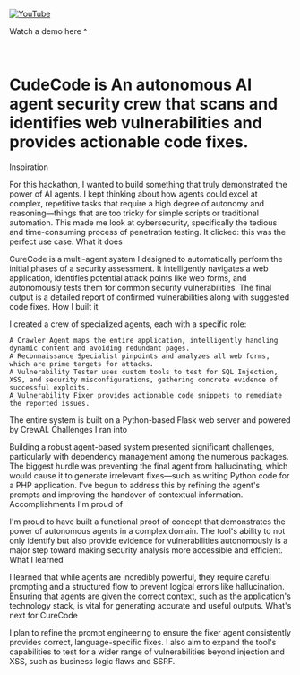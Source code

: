 [![YouTube](https://github.com/user-attachments/assets/5b3ad836-0c0c-4b09-9b43-8d9a41b0bcba)](https://vimeo.com/1120598811?share=copy&fl=sv&fe=ci)

Watch a demo here ^

<br>

# CudeCode is An autonomous AI agent security crew that scans and identifies web vulnerabilities and provides actionable code fixes. 


Inspiration

For this hackathon, I wanted to build something that truly demonstrated the power of AI agents. I kept thinking about how agents could excel at complex, repetitive tasks that require a high degree of autonomy and reasoning—things that are too tricky for simple scripts or traditional automation. This made me look at cybersecurity, specifically the tedious and time-consuming process of penetration testing. It clicked: this was the perfect use case.
What it does

CureCode is a multi-agent system I designed to automatically perform the initial phases of a security assessment. It intelligently navigates a web application, identifies potential attack points like web forms, and autonomously tests them for common security vulnerabilities. The final output is a detailed report of confirmed vulnerabilities along with suggested code fixes.
How I built it

I created a crew of specialized agents, each with a specific role:

    A Crawler Agent maps the entire application, intelligently handling dynamic content and avoiding redundant pages.
    A Reconnaissance Specialist pinpoints and analyzes all web forms, which are prime targets for attacks.
    A Vulnerability Tester uses custom tools to test for SQL Injection, XSS, and security misconfigurations, gathering concrete evidence of successful exploits.
    A Vulnerability Fixer provides actionable code snippets to remediate the reported issues.

The entire system is built on a Python-based Flask web server and powered by CrewAI.
Challenges I ran into

Building a robust agent-based system presented significant challenges, particularly with dependency management among the numerous packages. The biggest hurdle was preventing the final agent from hallucinating, which would cause it to generate irrelevant fixes—such as writing Python code for a PHP application. I've begun to address this by refining the agent's prompts and improving the handover of contextual information.
Accomplishments I'm proud of

I'm proud to have built a functional proof of concept that demonstrates the power of autonomous agents in a complex domain. The tool's ability to not only identify but also provide evidence for vulnerabilities autonomously is a major step toward making security analysis more accessible and efficient.
What I learned

I learned that while agents are incredibly powerful, they require careful prompting and a structured flow to prevent logical errors like hallucination. Ensuring that agents are given the correct context, such as the application's technology stack, is vital for generating accurate and useful outputs.
What's next for CureCode

I plan to refine the prompt engineering to ensure the fixer agent consistently provides correct, language-specific fixes. I also aim to expand the tool's capabilities to test for a wider range of vulnerabilities beyond injection and XSS, such as business logic flaws and SSRF.
